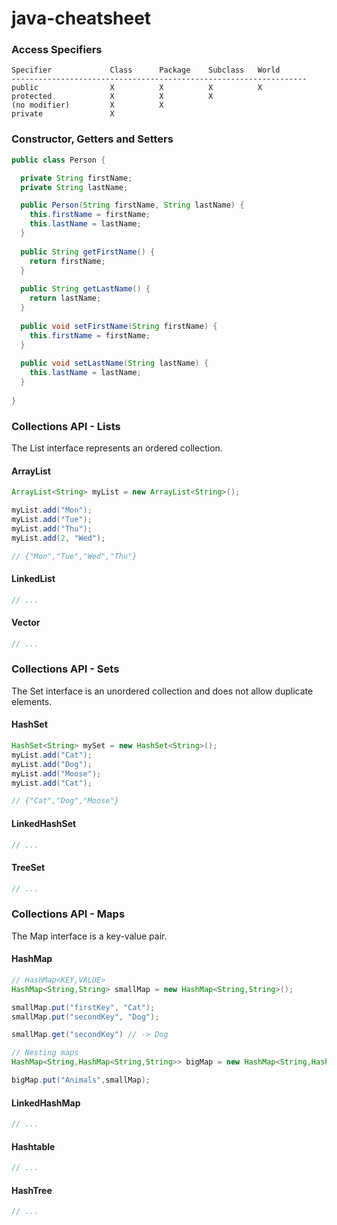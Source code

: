 # java-cheatsheet

### Access Specifiers
```
Specifier             Class      Package    Subclass   World
------------------------------------------------------------------
public                X          X          X          X
protected             X          X          X
(no modifier)         X          X
private               X
```

### Constructor, Getters and Setters
```java
public class Person {

  private String firstName;
  private String lastName;

  public Person(String firstName, String lastName) {
    this.firstName = firstName;
    this.lastName = lastName;
  }
  
  public String getFirstName() {
    return firstName;
  }
  
  public String getLastName() {
    return lastName;
  }
  
  public void setFirstName(String firstName) {
    this.firstName = firstName;
  }
  
  public void setLastName(String lastName) {
    this.lastName = lastName;
  }
  
}
```

### Collections API - Lists
The List interface represents an ordered collection.

#### ArrayList
```java
ArrayList<String> myList = new ArrayList<String>();

myList.add("Mon");
myList.add("Tue");
myList.add("Thu");
myList.add(2, "Wed");

// {"Mon","Tue","Wed","Thu"}
```

#### LinkedList
```java
// ...
```

#### Vector
```java
// ...
```

### Collections API - Sets
The Set interface is an unordered collection and does not allow duplicate elements.

#### HashSet
```java
HashSet<String> mySet = new HashSet<String>();
myList.add("Cat");
myList.add("Dog");
myList.add("Moose");
myList.add("Cat");

// {"Cat","Dog","Moose"}
```

#### LinkedHashSet
```java
// ...
```

#### TreeSet
```java
// ...
```

### Collections API - Maps
The Map interface is a key-value pair.

#### HashMap
```java
// HashMap<KEY,VALUE>
HashMap<String,String> smallMap = new HashMap<String,String>();

smallMap.put("firstKey", "Cat");
smallMap.put("secondKey", "Dog");

smallMap.get("secondKey") // -> Dog

// Nesting maps
HashMap<String,HashMap<String,String>> bigMap = new HashMap<String,HashMap<String,String>>();

bigMap.put("Animals",smallMap);
```

#### LinkedHashMap
```java
// ...
```

#### Hashtable
```java
// ...
```

#### HashTree
```java
// ...
```
